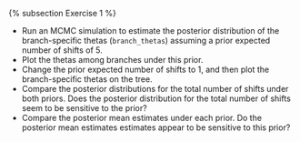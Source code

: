 {% subsection Exercise 1 %}
- Run an MCMC simulation to estimate the posterior distribution of the branch-specific thetas (`branch_thetas`) assuming a prior expected number of shifts of 5.
- Plot the thetas among branches under this prior.
- Change the prior expected number of shifts to 1, and then plot the branch-specific thetas on the tree.
- Compare the posterior distributions for the total number of shifts under both priors. Does the posterior distribution for the total number of shifts seem to be sensitive to the prior?
- Compare the posterior mean estimates under each prior. Do the posterior mean estimates estimates appear to be sensitive to this prior?
